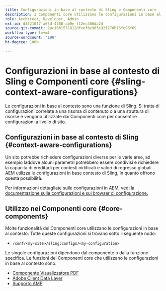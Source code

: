 ```yaml
---
title: Configurazioni in base al contesto di Sling e Componenti core
description: I Componenti core utilizzano le configurazioni in base al contesto di Sling per alcune funzioni
role: Architect, Developer, Admin
exl-id: d35210f7-a65d-4768-ab9e-f12ec406da2d
source-git-commit: 2ac16b15718128feefbe903e92f276b16fe96f69
workflow-type: tm+mt
source-wordcount: '198'
ht-degree: 100%

---
```


# Configurazioni in base al contesto di Sling e Componenti core {#sling-context-aware-configurations}

Le configurazioni in base al contesto sono una funzione di [Sling](https://sling.apache.org/documentation/bundles/context-aware-configuration/context-aware-configuration.html). Si tratta di configurazioni correlate a una risorsa di contenuto o a una struttura di risorse e vengono utilizzate dai Componenti core per consentire configurazioni a livello di sito.

## Configurazioni in base al contesto di Sling {#context-aware-configurations}

Un sito potrebbe richiedere configurazioni diverse per le varie aree, ad esempio laddove alcuni parametri potrebbero essere condivisi e richiedere la capacità di ereditarli per contesti nidificati e valori di regresso globali. AEM utilizza le configurazioni in base contesto di Sling, in quanto offrono questa possibilità.

Per informazioni dettagliate sulle configurazioni in AEM, [vedi la documentazione sulle configurazioni e sul browser di configurazione.](https://experienceleague.adobe.com/docs/experience-manager-cloud-service/implementing/developing/configurations.html?lang=it)

## Utilizzo nei Componenti core {#core-components}

Molte funzionalità dei Componenti core utilizzano le configurazioni in base al contesto. Tutte queste configurazioni si trovano sotto il seguente nodo:

* `/conf/<my-site>/sling:configs/<my-configuration>`

Le singole configurazioni dipendono dal componente o dalla funzione specifica. Le funzioni dei Componenti core che utilizzano le configurazioni in base al contesto sono:

* [Componente Visualizzatore PDF](https://github.com/adobe/aem-core-wcm-components/tree/master/content/src/content/jcr_root/apps/core/wcm/components/pdfviewer/v1/pdfviewer#context-aware-config)
* [Adobe Client Data Layer](/help/developing/data-layer/overview.md#installation-activation)
* [Supporto AMP](https://github.com/adobe/aem-core-wcm-components/tree/master/extensions/amp)
